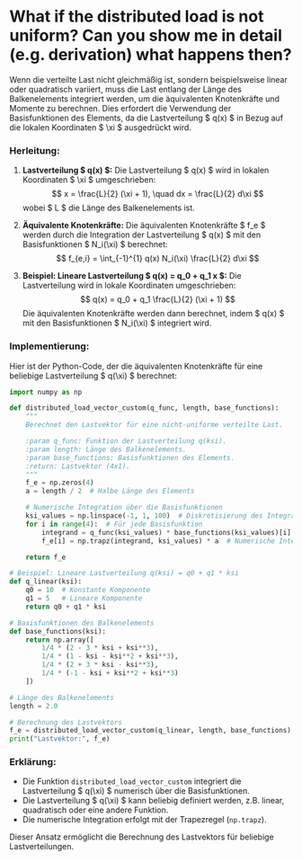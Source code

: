 # What if the distributed load is not uniform? Can you show me in detail (e.g. derivation) what happens then?

Wenn die verteilte Last nicht gleichmäßig ist, sondern beispielsweise linear oder quadratisch variiert, muss die Last entlang der Länge des Balkenelements integriert werden, um die äquivalenten Knotenkräfte und Momente zu berechnen. Dies erfordert die Verwendung der Basisfunktionen des Elements, da die Lastverteilung $ q(x) $ in Bezug auf die lokalen Koordinaten $ \xi $ ausgedrückt wird.

### Herleitung:
1. **Lastverteilung $ q(x) $:**
   Die Lastverteilung $ q(x) $ wird in lokalen Koordinaten $ \xi $ umgeschrieben:
   $$
   x = \frac{L}{2} (\xi + 1), \quad dx = \frac{L}{2} d\xi
   $$
   wobei $ L $ die Länge des Balkenelements ist.

2. **Äquivalente Knotenkräfte:**
   Die äquivalenten Knotenkräfte $ f_e $ werden durch die Integration der Lastverteilung $ q(x) $ mit den Basisfunktionen $ N_i(\xi) $ berechnet:
   $$
   f_{e,i} = \int_{-1}^{1} q(x) N_i(\xi) \frac{L}{2} d\xi
   $$

3. **Beispiel: Lineare Lastverteilung $ q(x) = q_0 + q_1 x $:**
   Die Lastverteilung wird in lokale Koordinaten umgeschrieben:
   $$
   q(x) = q_0 + q_1 \frac{L}{2} (\xi + 1)
   $$
   Die äquivalenten Knotenkräfte werden dann berechnet, indem $ q(x) $ mit den Basisfunktionen $ N_i(\xi) $ integriert wird.

### Implementierung:
Hier ist der Python-Code, der die äquivalenten Knotenkräfte für eine beliebige Lastverteilung $ q(\xi) $ berechnet:

```python
import numpy as np

def distributed_load_vector_custom(q_func, length, base_functions):
    """
    Berechnet den Lastvektor für eine nicht-uniforme verteilte Last.

    :param q_func: Funktion der Lastverteilung q(ksi).
    :param length: Länge des Balkenelements.
    :param base_functions: Basisfunktionen des Elements.
    :return: Lastvektor (4x1).
    """
    f_e = np.zeros(4)
    a = length / 2  # Halbe Länge des Elements

    # Numerische Integration über die Basisfunktionen
    ksi_values = np.linspace(-1, 1, 100)  # Diskretisierung des Integrals
    for i in range(4):  # Für jede Basisfunktion
        integrand = q_func(ksi_values) * base_functions(ksi_values)[i]
        f_e[i] = np.trapz(integrand, ksi_values) * a  # Numerische Integration

    return f_e

# Beispiel: Lineare Lastverteilung q(ksi) = q0 + q1 * ksi
def q_linear(ksi):
    q0 = 10  # Konstante Komponente
    q1 = 5   # Lineare Komponente
    return q0 + q1 * ksi

# Basisfunktionen des Balkenelements
def base_functions(ksi):
    return np.array([
        1/4 * (2 - 3 * ksi + ksi**3),
        1/4 * (1 - ksi - ksi**2 + ksi**3),
        1/4 * (2 + 3 * ksi - ksi**3),
        1/4 * (-1 - ksi + ksi**2 + ksi**3)
    ])

# Länge des Balkenelements
length = 2.0

# Berechnung des Lastvektors
f_e = distributed_load_vector_custom(q_linear, length, base_functions)
print("Lastvektor:", f_e)
```

### Erklärung:
- Die Funktion `distributed_load_vector_custom` integriert die Lastverteilung $ q(\xi) $ numerisch über die Basisfunktionen.
- Die Lastverteilung $ q(\xi) $ kann beliebig definiert werden, z.B. linear, quadratisch oder eine andere Funktion.
- Die numerische Integration erfolgt mit der Trapezregel (`np.trapz`).

Dieser Ansatz ermöglicht die Berechnung des Lastvektors für beliebige Lastverteilungen.